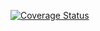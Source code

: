 [![Coverage Status](https://coveralls.io/repos/github/uzoeddie/angular-chatapp-server/badge.png?branch=develop)](https://coveralls.io/github/uzoeddie/angular-chatapp-server?branch=develop)